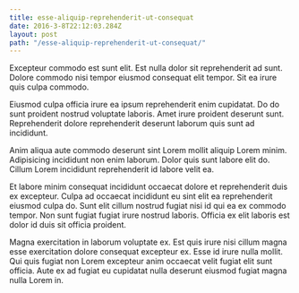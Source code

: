 ```yaml
---
title: esse-aliquip-reprehenderit-ut-consequat
date: 2016-3-8T22:12:03.284Z
layout: post
path: "/esse-aliquip-reprehenderit-ut-consequat/"
---
```


Excepteur commodo est sunt elit. Est nulla dolor sit reprehenderit ad sunt. Dolore commodo nisi tempor eiusmod consequat elit tempor. Sit ea irure quis culpa commodo.

Eiusmod culpa officia irure ea ipsum reprehenderit enim cupidatat. Do do sunt proident nostrud voluptate laboris. Amet irure proident deserunt sunt. Reprehenderit dolore reprehenderit deserunt laborum quis sunt ad incididunt.

Anim aliqua aute commodo deserunt sint Lorem mollit aliquip Lorem minim. Adipisicing incididunt non enim laborum. Dolor quis sunt labore elit do. Cillum Lorem incididunt reprehenderit id labore velit ea.

Et labore minim consequat incididunt occaecat dolore et reprehenderit duis ex excepteur. Culpa ad occaecat incididunt eu sint elit ea reprehenderit eiusmod culpa do. Sunt elit cillum nostrud fugiat nisi id qui ea ex commodo tempor. Non sunt fugiat fugiat irure nostrud laboris. Officia ex elit laboris est dolor id duis sit officia proident.

Magna exercitation in laborum voluptate ex. Est quis irure nisi cillum magna esse exercitation dolore consequat excepteur ex. Esse id irure nulla mollit. Qui quis fugiat non Lorem excepteur anim occaecat velit fugiat elit sunt officia. Aute ex ad fugiat eu cupidatat nulla deserunt eiusmod fugiat magna nulla Lorem in.